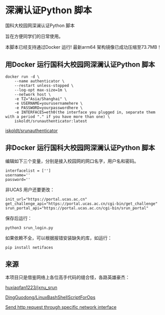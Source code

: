 # 深澜认证Python 脚本
国科大校园网深澜认证Python 脚本

旨在方便同学们的日常使用。

本脚本已经支持通过Docker 运行!
最新arm64 架构镜像已成功压缩至73.7MB！

## 用Docker 运行国科大校园网深澜认证Python 脚本

```
docker run -d \
    --name authenticator \
    --restart unless-stopped \
    --log-opt max-size=1m \
    --network host \
    -e TZ="Asia/Shanghai" \
    -e USERNAME=yourusernamehere \
    -e PASSWORD=yourpasswordhere \
    -e INTERFACES=eth0(the interface you plugged in, separate them with a period "." if you have more than one) \
    iskoldt/srunauthenticator:latest
```

[iskoldt/srunauthenticator](https://hub.docker.com/r/iskoldt/srunauthenticator)

## 非Docker 运行国科大校园网深澜认证Python 脚本

编辑如下三个变量，分别是接入校园网的网口名字，用户名和密码。

```
interfacelist = ['']
username=''
password=''
```

非UCAS 用户还要更改：

```
init_url="https://portal.ucas.ac.cn"
get_challenge_api="https://portal.ucas.ac.cn/cgi-bin/get_challenge"
srun_portal_api="https://portal.ucas.ac.cn/cgi-bin/srun_portal"
```

保存后运行：

```
python3 srun_login.py
```

如果依赖不全，可以根据报错安装缺失的库，如运行：
```
pip install netifaces
```


## 来源
本项目只是借鉴网络上各位高手代码的缝合怪，各路英雄豪杰：

[huxiaofan1223/jxnu_srun](https://github.com/huxiaofan1223/jxnu_srun)

[DingGuodong/LinuxBashShellScriptForOps](https://github.com/DingGuodong/LinuxBashShellScriptForOps/blob/master/projects/WindowsSystemOps/Network/getNetworkStatus.py)

[Send http request through specific network interface](https://stackoverflow.com/questions/48996494/send-http-request-through-specific-network-interface)
